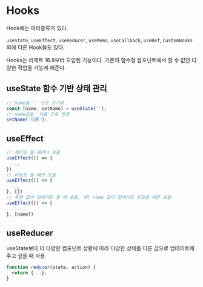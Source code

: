 # Hooks

Hook에는 여러종류가 있다.

`useState`, `useEffect`, `useReducer`, `useMemo`, `useCallback`, `useRef`, `CustomHooks` 외에 다른 Hook들도 있다. 

Hooks는 리액트 16.8부터 도입된 기능이다. 기존의 함수형 컴포넌트에서 할 수 없던 다양한 작업을 가능케 해준다.

## useState 함수 기반 상태 관리

```javascript
// name을 '' 으로 초기화
const [name, setName] = useState('');
// name값을 '이름'으로 변경
setName('이름');
```

## useEffect

```javascript
// 렌더링 될 때마다 호출
useEffect(() => {
  ...
})
// 마운트 될 때만 호출
useEffect(() => {
  ...
}, [])
// 특정 값이 업데이트 될 때 호출, 예) name 값이 업데이트 되었을 때만 호출
useEffect(() => {
  ...
}, [name])
```


## useReducer
useState보다 더 다양한 컴포넌트 상황에 따라 다양한 상태를 다른 값으로 업데이트해주고 싶을 때 사용

```javascript
function reducer(state, action) {
  return {...};
}
```

